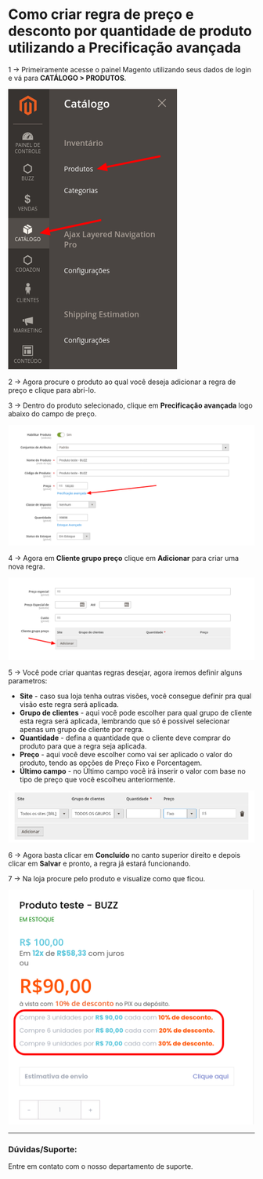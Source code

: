 # Como criar regra de preço e desconto por quantidade de produto utilizando a Precificação avançada

1 -> Primeiramente acesse o painel Magento utilizando seus dados de login e vá para **CATÁLOGO > PRODUTOS**.

![precificação avançada](https://github.com/Oficina-do-Dev/Tutoriais/blob/main/Magento_2/072%20-%20Como%20criar%20regra%20de%20preço%20%20e%20desconto%20por%20quantidade%20de%20produto%20utilizando%20a%20Precificação%20avançada/images/image1.png)

2 -> Agora procure o produto ao qual você deseja adicionar a regra de preço e clique para abri-lo.

3 -> Dentro do produto selecionado, clique em **Precificação avançada** logo abaixo do campo de preço.

![precificação avançada](https://github.com/Oficina-do-Dev/Tutoriais/blob/main/Magento_2/072%20-%20Como%20criar%20regra%20de%20preço%20%20e%20desconto%20por%20quantidade%20de%20produto%20utilizando%20a%20Precificação%20avançada/images/image2.png)

4 -> Agora em **Cliente grupo preço** clique em **Adicionar** para criar uma nova regra.

![precificação avançada](https://github.com/Oficina-do-Dev/Tutoriais/blob/main/Magento_2/072%20-%20Como%20criar%20regra%20de%20preço%20%20e%20desconto%20por%20quantidade%20de%20produto%20utilizando%20a%20Precificação%20avançada/images/image3.png)

5 -> Você pode criar quantas regras desejar, agora iremos definir alguns parametros:

- **Site** - caso sua loja tenha outras visões, você consegue definir pra qual visão este regra será aplicada.
- **Grupo de clientes** - aqui você pode escolher para qual grupo de cliente esta regra será aplicada, lembrando que só é possivel selecionar apenas um grupo de cliente por regra.
- **Quantidade** - defina a quantidade que o cliente deve comprar do produto para que a regra seja aplicada. 
- **Preço** - aqui você deve escolher como vai ser aplicado o valor do produto, tendo as opções de Preço Fixo e Porcentagem.
- **Último campo** - no Último campo você irá inserir o valor com base no tipo de preço que você escolheu anteriormente.

![precificação avançada](https://github.com/Oficina-do-Dev/Tutoriais/blob/main/Magento_2/072%20-%20Como%20criar%20regra%20de%20preço%20%20e%20desconto%20por%20quantidade%20de%20produto%20utilizando%20a%20Precificação%20avançada/images/image4.png)

6 -> Agora basta clicar em **Concluído** no canto superior direito e depois clicar em **Salvar** e pronto, a regra já estará funcionando.

7 -> Na loja procure pelo produto e visualize como que ficou.

![precificação avançada](https://github.com/Oficina-do-Dev/Tutoriais/blob/main/Magento_2/072%20-%20Como%20criar%20regra%20de%20preço%20%20e%20desconto%20por%20quantidade%20de%20produto%20utilizando%20a%20Precificação%20avançada/images/image5.png)

<hr>

### Dúvidas/Suporte:
Entre em contato com o nosso departamento de suporte.